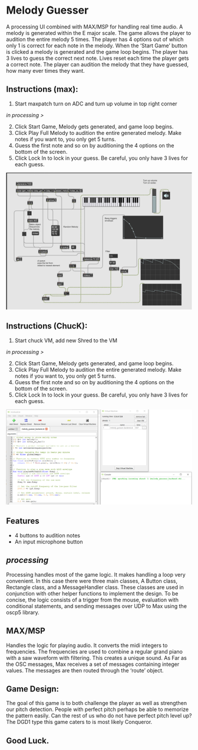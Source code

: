 # Melody Guesser

A processing UI combined with MAX/MSP for handling real time audio.
A melody is generated within the E major scale. The game allows the player to audition the entire
melody 5 times. The player has 4 options out of which only 1 is correct for each note in the melody.
When the ‘Start Game’ button is clicked a melody is generated and the game loop begins. The
player has 3 lives to guess the correct next note. Lives reset each time the player gets a correct
note. The player can audition the melody that they have guessed, how many ever times they want.

## Instructions (max):

1. Start maxpatch turn on ADC and turn up volume in top right corner

_in processing >_

2. Click Start Game, Melody gets generated, and game loop begins.
3. Click Play Full Melody to audition the entire generated melody. Make notes if you want to,
   you only get 5 turns.
4. Guess the first note and so on by auditioning the 4 options on the bottom of the screen.
5. Click Lock In to lock in your guess. Be careful, you only have 3 lives for each guess.

![maxpat](maxpat.jpg)

## Instructions (ChucK):

1. Start chuck VM, add new Shred to the VM

_in processing >_

2. Click Start Game, Melody gets generated, and game loop begins.
3. Click Play Full Melody to audition the entire generated melody. Make notes if you want to,
   you only get 5 turns.
4. Guess the first note and so on by auditioning the 4 options on the bottom of the screen.
5. Click Lock In to lock in your guess. Be careful, you only have 3 lives for each guess.

![](chucK.png)

## Features

-   4 buttons to audition notes
-   An input microphone button

## _processing_

Processing handles most of the game logic. It makes handling a loop very convenient. In this case
there were three main classes, A Button class, Rectangle class, and a MessageHandler class.
These classes are used in conjunction with other helper functions to implement the design. To be
concise, the logic consists of a trigger from the mouse, evaluation with conditional statements, and
sending messages over UDP to Max using the oscp5 library.

## MAX/MSP

Handles the logic for playing audio. It converts the midi integers to frequencies. The frequencies are
used to combine a regular grand piano with a saw waveform with filtering. This creates a unique
sound. As Far as the OSC messages, Max receives a set of messages containing integer values. The
messages are then routed through the ‘route’ object.

## Game Design:

The goal of this game is to both challenge the player as well as strengthen our pitch detection.
People with perfect pitch perhaps be able to memorize the pattern easily. Can the rest of us who do
not have perfect pitch level up? The DGD1 type this game caters to is most likely Conqueror.

## Good Luck.
